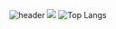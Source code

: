 ![header](https://capsule-render.vercel.app/api?type=transparent&color=auto&height=300&section=header&text=YungukKim&fontSize=90)
<img src="https://img.shields.io/badge/javascript-20232a.svg?style=for-the-badge&logo=javascript&logoColor=#F7DF1E" />
![Top Langs](https://github-readme-stats.vercel.app/api/top-langs/?username=YungukKim&layout=compact)
